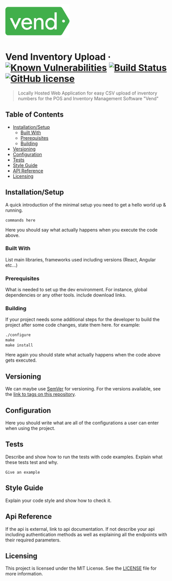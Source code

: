 <img src="img/vend.png" alt="project logo image" width="200"/>

# Vend Inventory Upload &middot; [![Known Vulnerabilities](https://snyk.io/test/github/AnthonyKenny98/Vend_Inventory_Upload/badge.svg?targetFile=requirements.txt)](https://snyk.io/test/github/AnthonyKenny98/Vend_Inventory_Upload?targetFile=requirements.txt) [![Build Status](https://travis-ci.org/AnthonyKenny98/Vend_Inventory_Upload.svg?branch=master)](https://travis-ci.org/AnthonyKenny98/Vend_Inventory_Upload) [![GitHub license](https://img.shields.io/badge/license-MIT-blue.svg?style=flat-square)](https://github.com/AnthonyKenny98/Vend_Inventory_Upload/blob/master/LICENSE)
> Locally Hosted Web Application for easy CSV upload of inventory numbers for the POS and Inventory Management Software "Vend"


## Table of Contents

+ [Installation/Setup](#setup)
  + [Built With](#builtwith)
  + [Prerequisites](#prereq)
  + [Building](#build)
+ [Versioning](#version)
+ [Configuration](#config)
+ [Tests](#test)
+ [Style Guide](#style)
+ [API Reference](#api)
+ [Licensing](#license)

## <a name="setup"></a>Installation/Setup

A quick introduction of the minimal setup you need to get a hello world up &
running.

```shell
commands here
```

Here you should say what actually happens when you execute the code above.

### <a name="builtwith"> </a>Built With
List main libraries, frameworks used including versions (React, Angular etc...)

### <a name="prereq"></a>Prerequisites
What is needed to set up the dev environment. For instance, global dependencies or any other tools. include download links.

### <a name="build"></a>Building

If your project needs some additional steps for the developer to build the
project after some code changes, state them here. for example:

```shell
./configure
make
make install
```

Here again you should state what actually happens when the code above gets
executed.

## <a name="version"></a>Versioning

We can maybe use [SemVer](http://semver.org/) for versioning. For the versions available, see the [link to tags on this repository](/tags).


## <a name="config"></a>Configuration

Here you should write what are all of the configurations a user can enter when
using the project.

## <a name="tests"></a>Tests

Describe and show how to run the tests with code examples.
Explain what these tests test and why.

```shell
Give an example
```

## <a name="style"></a>Style Guide

Explain your code style and show how to check it.

## <a name="api"></a>Api Reference

If the api is external, link to api documentation. If not describe your api including authentication methods as well as explaining all the endpoints with their required parameters.

## <a name="license"></a>Licensing

This project is licensed under the MIT License.  See the [LICENSE](LICENSE) file for more information.
